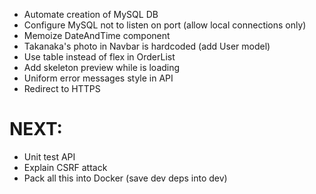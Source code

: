 -   Automate creation of MySQL DB
-   Configure MySQL not to listen on port (allow local connections only)
-   Memoize DateAndTime component
-   Takanaka's photo in Navbar is hardcoded (add User model)
-   Use table instead of flex in OrderList
-   Add skeleton preview while <OrderInfo> is loading
-   Uniform error messages style in API
-   Redirect to HTTPS

# NEXT:

-   Unit test API
-   Explain CSRF attack
-   Pack all this into Docker (save dev deps into dev)
